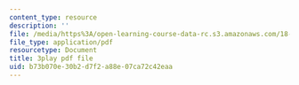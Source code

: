 ```yaml
---
content_type: resource
description: ''
file: /media/https%3A/open-learning-course-data-rc.s3.amazonaws.com/18-065-matrix-methods-in-data-analysis-signal-processing-and-machine-learning-spring-2018/b73b070e30b2d7f2a88e07ca72c42eaa_AeRwohPuUHQ.pdf
file_type: application/pdf
resourcetype: Document
title: 3play pdf file
uid: b73b070e-30b2-d7f2-a88e-07ca72c42eaa
---
```

